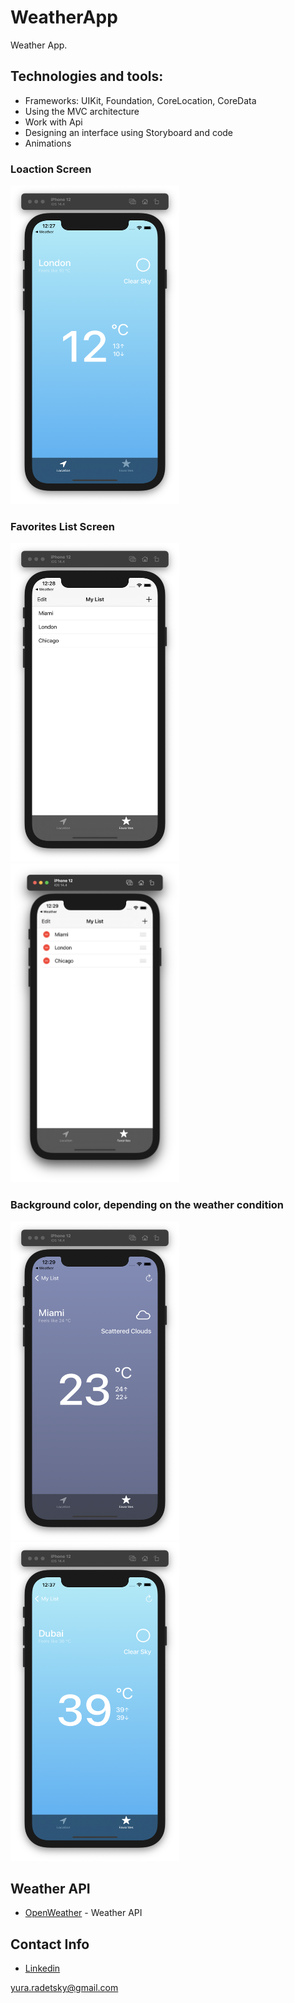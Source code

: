 # WeatherApp


Weather App.

## Technologies and tools:
* Frameworks: UIKit, Foundation,  CoreLocation, CoreData
* Using the MVC architecture
* Work with Api
* Designing an interface using Storyboard and code 
* Animations

### Loaction Screen
<img src="images/1-screen.png" alt="" width = "270" height = "510">

### Favorites List Screen
<img src="images/2-screen.png" alt="" width = "270" height = "510">
<img src="images/3-screen.png" alt="" width = "270" height = "510">

### Background color, depending on the weather condition
<img src="images/4-screen.png" alt="" width = "270" height = "510">
<img src="images/5-screen.png" alt="" width = "270" height = "510">

## Weather API
* [OpenWeather](https://openweathermap.org) - Weather API

## Contact Info
* [Linkedin](https://www.linkedin.com/in/radetsky) 

yura.radetsky@gmail.com



